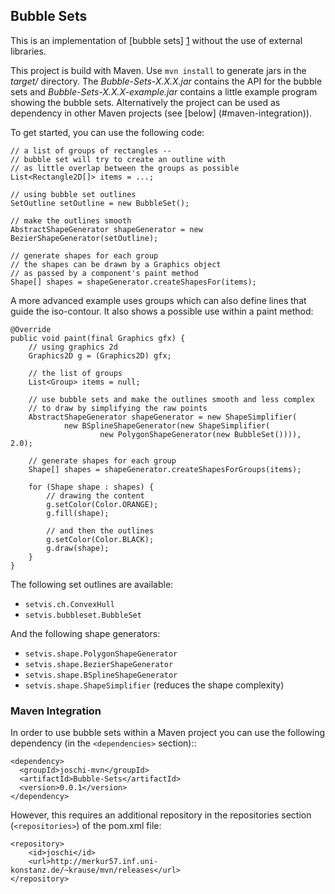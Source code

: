 
## Bubble Sets

This is an implementation of [bubble sets] [1]
without the use of external libraries.

This project is build with Maven.
Use `mvn install` to generate jars in the *target/* directory.
The *Bubble-Sets-X.X.X.jar* contains the API for the bubble sets
and *Bubble-Sets-X.X.X-example.jar* contains a little example program
showing the bubble sets. Alternatively the project can be used as dependency
in other Maven projects (see [below] (#maven-integration)).

To get started, you can use the following code:

    // a list of groups of rectangles --
    // bubble set will try to create an outline with
    // as little overlap between the groups as possible
    List<Rectangle2D[]> items = ...;

    // using bubble set outlines
    SetOutline setOutline = new BubbleSet();

    // make the outlines smooth
    AbstractShapeGenerator shapeGenerator = new BezierShapeGenerator(setOutline);

    // generate shapes for each group
    // the shapes can be drawn by a Graphics object
    // as passed by a component's paint method
    Shape[] shapes = shapeGenerator.createShapesFor(items);

A more advanced example uses groups which can also
define lines that guide the iso-contour. It also shows
a possible use within a paint method:

    @Override
    public void paint(final Graphics gfx) {
        // using graphics 2d
        Graphics2D g = (Graphics2D) gfx;

        // the list of groups
        List<Group> items = null;

        // use bubble sets and make the outlines smooth and less complex
        // to draw by simplifying the raw points
        AbstractShapeGenerator shapeGenerator = new ShapeSimplifier(
                new BSplineShapeGenerator(new ShapeSimplifier(
                        new PolygonShapeGenerator(new BubbleSet()))), 2.0);

        // generate shapes for each group
        Shape[] shapes = shapeGenerator.createShapesForGroups(items);

        for (Shape shape : shapes) {
            // drawing the content
            g.setColor(Color.ORANGE);
            g.fill(shape);
            
            // and then the outlines
            g.setColor(Color.BLACK);
            g.draw(shape);
        }
    }

The following set outlines are available:

- `setvis.ch.ConvexHull`
- `setvis.bubbleset.BubbleSet`

And the following shape generators:

- `setvis.shape.PolygonShapeGenerator`
- `setvis.shape.BezierShapeGenerator`
- `setvis.shape.BSplineShapeGenerator`
- `setvis.shape.ShapeSimplifier` (reduces the shape complexity)

### Maven Integration

In order to use bubble sets within a Maven project you can use the following dependency
(in the `<dependencies>` section)::

    <dependency>
      <groupId>joschi-mvn</groupId>
      <artifactId>Bubble-Sets</artifactId>
      <version>0.0.1</version>
    </dependency>

However, this requires an additional repository in the repositories section (`<repositories>`) of the pom.xml file:

    <repository>
        <id>joschi</id>
        <url>http://merkur57.inf.uni-konstanz.de/~krause/mvn/releases</url>
    </repository>

[1]: http://faculty.uoit.ca/collins/research/bubblesets/ "Collins, Christopher; Penn, Gerald; Carpendale, Sheelagh. Bubble Sets: Revealing Set Relations over Existing Visualizations. In IEEE Transactions on Visualization and Computer Graphics (Proceedings of the IEEE Conference on Information Visualization (InfoVis '09)), 15(6): November-December, 2009."
